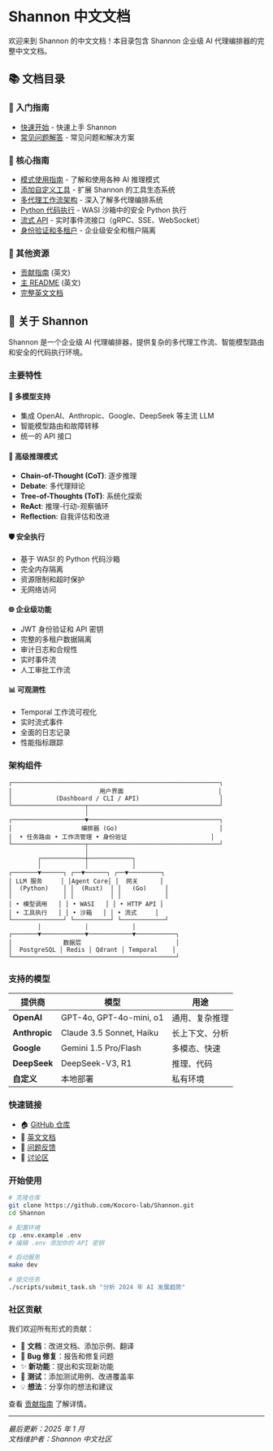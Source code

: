 # Shannon 中文文档

欢迎来到 Shannon 的中文文档！本目录包含 Shannon 企业级 AI 代理编排器的完整中文文档。

## 📚 文档目录

### 🚀 入门指南

- [快速开始](快速开始.md) - 快速上手 Shannon
- [常见问题解答](常见问题.md) - 常见问题和解决方案

### 🎯 核心指南

- [模式使用指南](模式使用指南.md) - 了解和使用各种 AI 推理模式
- [添加自定义工具](添加自定义工具.md) - 扩展 Shannon 的工具生态系统
- [多代理工作流架构](多代理工作流架构.md) - 深入了解多代理编排系统
- [Python 代码执行](Python代码执行.md) - WASI 沙箱中的安全 Python 执行
- [流式 API](流式API.md) - 实时事件流接口（gRPC、SSE、WebSocket）
- [身份验证和多租户](身份验证和多租户.md) - 企业级安全和租户隔离

### 📖 其他资源

- [贡献指南](https://github.com/Kocoro-lab/Shannon/blob/main/CONTRIBUTING.md) (英文)
- [主 README](https://github.com/Kocoro-lab/Shannon/blob/main/README.md) (英文)
- [完整英文文档](https://github.com/Kocoro-lab/Shannon/tree/main/docs)

## 🌟 关于 Shannon

Shannon 是一个企业级 AI 代理编排器，提供复杂的多代理工作流、智能模型路由和安全的代码执行环境。

### 主要特性

#### 🤖 多模型支持
- 集成 OpenAI、Anthropic、Google、DeepSeek 等主流 LLM
- 智能模型路由和故障转移
- 统一的 API 接口

#### 🔄 高级推理模式
- **Chain-of-Thought (CoT)**: 逐步推理
- **Debate**: 多代理辩论
- **Tree-of-Thoughts (ToT)**: 系统化探索
- **ReAct**: 推理-行动-观察循环
- **Reflection**: 自我评估和改进

#### 🛡️ 安全执行
- 基于 WASI 的 Python 代码沙箱
- 完全内存隔离
- 资源限制和超时保护
- 无网络访问

#### 🌐 企业级功能
- JWT 身份验证和 API 密钥
- 完整的多租户数据隔离
- 审计日志和合规性
- 实时事件流
- 人工审批工作流

#### 📊 可观测性
- Temporal 工作流可视化
- 实时流式事件
- 全面的日志记录
- 性能指标跟踪

### 架构组件

```
┌─────────────────────────────────────────────────────────┐
│                        用户界面                          │
│            (Dashboard / CLI / API)                      │
└────────────────────┬────────────────────────────────────┘
                     │
┌────────────────────▼────────────────────────────────────┐
│                   编排器 (Go)                            │
│  • 任务路由 • 工作流管理 • 身份验证                       │
└────────────────────┬────────────────────────────────────┘
                     │
        ┌────────────┼────────────┐
        │            │            │
┌───────▼──────┐ ┌──▼──────┐ ┌──▼─────────┐
│ LLM 服务     │ │Agent Core│ │  网关      │
│  (Python)    │ │  (Rust)  │ │   (Go)     │
│              │ │          │ │            │
│ • 模型调用   │ │ • WASI   │ │ • HTTP API │
│ • 工具执行   │ │ • 沙箱   │ │ • 流式     │
└──────────────┘ └──────────┘ └────────────┘
        │            │            │
┌───────▼────────────▼────────────▼───────────┐
│              数据层                          │
│  PostgreSQL │ Redis │ Qdrant │ Temporal    │
└─────────────────────────────────────────────┘
```

### 支持的模型

| 提供商 | 模型 | 用途 |
|--------|------|------|
| **OpenAI** | GPT-4o, GPT-4o-mini, o1 | 通用、复杂推理 |
| **Anthropic** | Claude 3.5 Sonnet, Haiku | 长上下文、分析 |
| **Google** | Gemini 1.5 Pro/Flash | 多模态、快速 |
| **DeepSeek** | DeepSeek-V3, R1 | 推理、代码 |
| **自定义** | 本地部署 | 私有环境 |

### 快速链接

- 🏠 [GitHub 仓库](https://github.com/Kocoro-lab/Shannon)
- 📘 [英文文档](https://github.com/Kocoro-lab/Shannon/blob/main/README.md)
- 🐛 [问题反馈](https://github.com/Kocoro-lab/Shannon/issues)
- 💬 [讨论区](https://github.com/Kocoro-lab/Shannon/discussions)

### 开始使用

```bash
# 克隆仓库
git clone https://github.com/Kocoro-lab/Shannon.git
cd Shannon

# 配置环境
cp .env.example .env
# 编辑 .env 添加你的 API 密钥

# 启动服务
make dev

# 提交任务
./scripts/submit_task.sh "分析 2024 年 AI 发展趋势"
```

### 社区贡献

我们欢迎所有形式的贡献：

- 📝 **文档**：改进文档、添加示例、翻译
- 🐛 **Bug 修复**：报告和修复问题
- ✨ **新功能**：提出和实现新功能
- 🧪 **测试**：添加测试用例、改进覆盖率
- 💡 **想法**：分享你的想法和建议

查看 [贡献指南](https://github.com/Kocoro-lab/Shannon/blob/main/CONTRIBUTING.md) 了解详情。

---

*最后更新：2025 年 1 月*  
*文档维护者：Shannon 中文社区*

